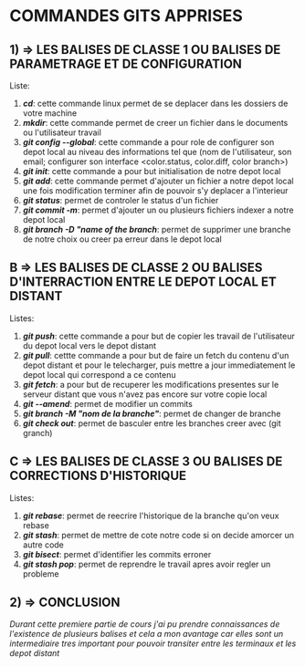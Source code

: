 #  **COMMANDES GITS APPRISES**

##  1) => **LES BALISES DE CLASSE 1 OU BALISES DE PARAMETRAGE ET DE CONFIGURATION**

Liste:
1. ***cd***: cette commande linux permet de se deplacer dans les dossiers de votre machine
2. ***mkdir***: cette commande permet de creer un fichier dans le documents ou l'utilisateur travail
3. ***git config --global***: cette commande a pour role de configurer son depot local au niveau des informations tel que (nom de l'utilisateur, son email; configurer son interface <color.status, color.diff, color branch>)
4. ***git init***: cette commande a pour but initialisation de notre depot local
5. ***git add***: cette commande permet d'ajouter un fichier a notre depot local une fois modification terminer afin de pouvoir s'y deplacer a l'interieur 
6. ***git status***: permet de controler le status d'un fichier
7. ***git commit -m***: permet d'ajouter un ou plusieurs fichiers indexer a notre depot local
8. ***git branch -D "name of the branch***: permet de supprimer une branche de notre choix ou creer pa erreur dans le depot local

##  B => **LES BALISES DE CLASSE 2 OU BALISES D'INTERRACTION ENTRE LE DEPOT LOCAL ET DISTANT**

Listes:
1. ***git push***: cette commande a pour but de copier les travail de l'utilisateur du depot local vers le depot distant
2. ***git pull***: cettte commande a pour but de faire un fetch du contenu d'un depot distant et pour le telecharger, puis mettre a jour immediatement le depot local qui correspond a ce contenu
3. ***git fetch***: a pour but de recuperer les modifications presentes sur le serveur distant que vous n'avez pas encore sur votre copie local
4. ***git --amend***: permet de modifier un commits
5. ***git branch -M "nom de la branche"***: permet de changer de branche
6. ***git check out***: permet de basculer entre les branches creer avec (git granch)

## C => **LES BALISES DE CLASSE 3 OU BALISES DE CORRECTIONS D'HISTORIQUE**

Listes: 
1. ***git rebase***: permet de reecrire l'historique de la branche qu'on veux rebase 
2. ***git stash***: permet de mettre de cote notre code si on decide amorcer un autre code 
3. ***git bisect***: permet d'identifier les commits erroner
4. ***git stash pop***: permet de reprendre le travail apres avoir regler un probleme 

## 2) => **CONCLUSION**

*Durant cette premiere partie de cours j'ai pu prendre connaissances de l'existence de plusieurs balises et cela a mon avantage car elles sont un intermediaire tres important pour pouvoir transiter entre les terminaux et les depot distant*